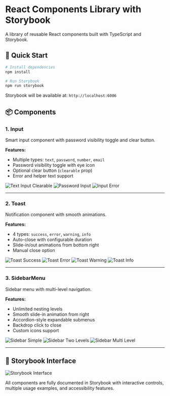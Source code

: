 # React Components Library with Storybook

A library of reusable React components built with TypeScript and Storybook.

## 🚀 Quick Start

```bash
# Install dependencies
npm install

# Run Storybook
npm run storybook
```

Storybook will be available at: `http://localhost:6006`

## 📦 Components

### 1. Input

Smart input component with password visibility toggle and clear button.

**Features:**

- Multiple types: `text`, `password`, `number`, `email`
- Password visibility toggle with eye icon
- Optional clear button (`clearable` prop)
- Error and helper text support

![Text Input Clearable](./screenshots/Components/Input/Text%20Input%20Clearable.png)
![Password Input](./screenshots/Components/Input/Password%20Input.png)
![Input Error](./screenshots/Components/Input/With%20Error.png)

---

### 2. Toast

Notification component with smooth animations.

**Features:**

- 4 types: `success`, `error`, `warning`, `info`
- Auto-close with configurable duration
- Slide-in/out animations from bottom right
- Manual close option

![Toast Success](./screenshots/Feedback/Toast/Success.png)
![Toast Error](./screenshots/Feedback/Toast/Error.png)
![Toast Warning](./screenshots/Feedback/Toast/Warning.png)
![Toast Info](./screenshots/Feedback/Toast/Info.png)

---

### 3. SidebarMenu

Sidebar menu with multi-level navigation.

**Features:**

- Unlimited nesting levels
- Smooth slide-in animation from right
- Accordion-style expandable submenus
- Backdrop click to close
- Custom icons support

![Sidebar Simple](./screenshots/Navigation/SidebarMenu/Simple%20Single%20Level.png)
![Sidebar Two Levels](./screenshots/Navigation/SidebarMenu/Two%20Level%20Menu.png)
![Sidebar Multi Level](./screenshots/Navigation/SidebarMenu/Multi%20Level%20Menu.png)

---

## 📸 Storybook Interface

![Storybook Interface](./screenshots/storybook-interface.png)

All components are fully documented in Storybook with interactive controls, multiple usage examples, and accessibility features.

